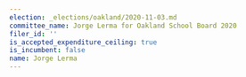 ```yaml
---
election: _elections/oakland/2020-11-03.md
committee_name: Jorge Lerma for Oakland School Board 2020
filer_id: ''
is_accepted_expenditure_ceiling: true
is_incumbent: false
name: Jorge Lerma
---
```

